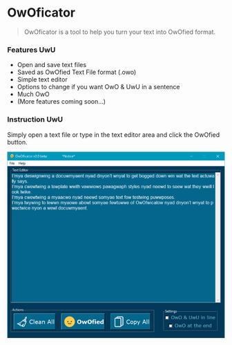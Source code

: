 # OwOficator


> OwOficator is a tool to help you turn your text into OwOfied format.

### Features UwU
* Open and save text files
* Saved as OwOfied Text File format (.owo)
* Simple text editor
* Options to change if you want OwO & UwU in a sentence
* Much OwO
* (More features coming soon...)

### Instruction UwU
Simply open a text file or type in the text editor area and click the OwOfied button.

![Alt text](/Graphics/Capture.PNG)
